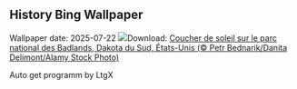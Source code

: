 ## History Bing Wallpaper
Wallpaper date: 2025-07-22
![](https://www.bing.com/th?id=OHR.BadlandsSunset_FR-FR5355431035_UHD.jpg&w=1000)Download: [Coucher de soleil sur le parc national des Badlands, Dakota du Sud, États-Unis (© Petr Bednarik/Danita Delimont/Alamy Stock Photo)](https://www.bing.com/th?id=OHR.BadlandsSunset_FR-FR5355431035_UHD.jpg)

Auto get programm by LtgX
